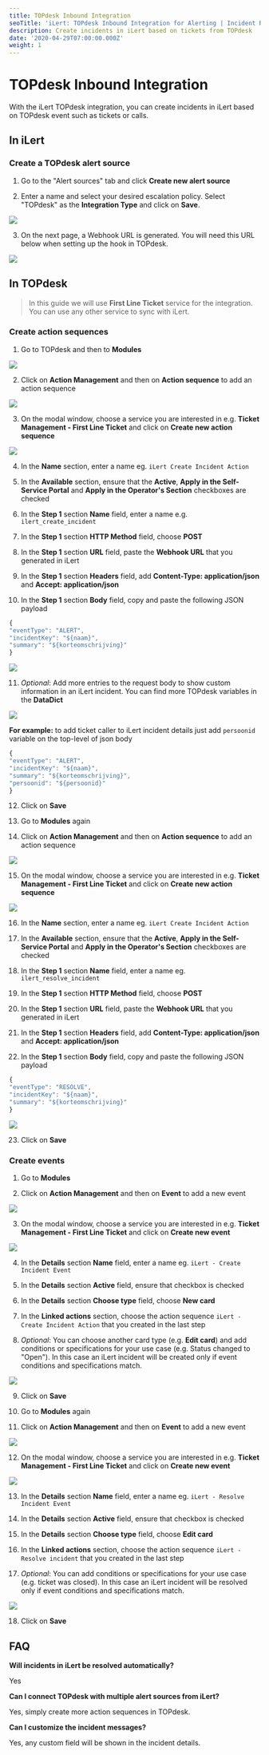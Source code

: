 ```yaml
---
title: TOPdesk Inbound Integration
seoTitle: 'iLert: TOPdesk Inbound Integration for Alerting | Incident Response | Uptime'
description: Create incidents in iLert based on tickets from TOPdesk
date: '2020-04-29T07:00:00.000Z'
weight: 1
---
```


# TOPdesk Inbound Integration

With the iLert TOPdesk integration, you can create incidents in iLert based on TOPdesk event such as tickets or calls.

## In iLert <a id="in-ilert"></a>

### Create a TOPdesk alert source <a id="create-alert-source"></a>

1. Go to the "Alert sources" tab and click **Create new alert source**

2. Enter a name and select your desired escalation policy. Select "TOPdesk" as the **Integration Type** and click on **Save**.

![](../../.gitbook/assets/tpdki1.png)

3. On the next page, a Webhook URL is generated. You will need this URL below when setting up the hook in TOPdesk.

![](../../.gitbook/assets/tpdki2.png)

## In TOPdesk <a id="in-topdesk"></a>

> In this guide we will use **First Line Ticket** service for the integration. You can use any other service to sync with iLert.

### Create action sequences <a id="create-action-sequences"></a>

1. Go to TOPdesk and then to **Modules**

![](../../.gitbook/assets/tpdki3.png)

2. Click on **Action Management** and then on **Action sequence** to add an action sequence

![](../../.gitbook/assets/tpdki4.png)

3. On the modal window, choose a service you are interested in e.g. **Ticket Management - First Line Ticket** and click on **Create new action sequence**

![](../../.gitbook/assets/tpdki5%20%281%29.png)

4. In the **Name** section, enter a name eg. `iLert Create Incident Action`

5. In the **Available** section, ensure that the **Active**, **Apply in the Self-Service Portal** and **Apply in the Operator's Section** checkboxes are checked

6. In the **Step 1** section **Name** field, enter a name e.g. `ilert_create_incident`

7. In the **Step 1** section **HTTP Method** field, choose **POST**

8. In the **Step 1** section **URL** field, paste the **Webhook URL** that you generated in iLert

9. In the **Step 1** section **Headers** field, add **Content-Type: application/json** and **Accept: application/json**

10. In the **Step 1** section **Body** field, copy and paste the following JSON payload

```javascript
{
"eventType": "ALERT",
"incidentKey": "${naam}",
"summary": "${korteomschrijving}"
}
```

![](../../.gitbook/assets/tpdki6.1.png)

11. _Optional_: Add more entries to the request body to show custom information in an iLert incident. You can find more TOPdesk variables in the **DataDict**

![](../../.gitbook/assets/tpdki7.png)

**For example:** to add ticket caller to iLert incident details just add `persoonid` variable on the top-level of json body

```javascript
{
"eventType": "ALERT",
"incidentKey": "${naam}",
"summary": "${korteomschrijving}",
"persoonid": "${persoonid}"
}
```

12. Click on **Save**

13. Go to **Modules** again

14. Click on **Action Management** and then on **Action sequence** to add an action sequence

![](../../.gitbook/assets/tpdki4%20%281%29.png)

15. On the modal window, choose a service you are interested in e.g. **Ticket Management - First Line Ticket** and click on **Create new action sequence**

![](../../.gitbook/assets/tpdki5.png)

16. In the **Name** section, enter a name eg. `iLert Create Incident Action`

17. In the **Available** section, ensure that the **Active**, **Apply in the Self-Service Portal** and **Apply in the Operator's Section** checkboxes are checked

18. In the **Step 1** section **Name** field, enter a name eg. `ilert_resolve_incident`

19. In the **Step 1** section **HTTP Method** field, choose **POST**

20. In the **Step 1** section **URL** field, paste the **Webhook URL** that you generated in iLert

21. In the **Step 1** section **Headers** field, add **Content-Type: application/json** and **Accept: application/json**

22. In the **Step 1** section **Body** field, copy and paste the following JSON payload

```javascript
{
"eventType": "RESOLVE",
"incidentKey": "${naam}",
"summary": "${korteomschrijving}"
}
```

![](../../.gitbook/assets/tpdki6.2.png)

23. Click on **Save**

### Create events <a id="create-events"></a>

1. Go to **Modules**

2. Click on **Action Management** and then on **Event** to add a new event

![](../../.gitbook/assets/tpdki8.png)

3. On the modal window, choose a service you are interested in e.g. **Ticket Management - First Line Ticket** and click on **Create new event**

![](../../.gitbook/assets/tpdki9%20%281%29.png)

4. In the **Details** section **Name** field, enter a name eg. `iLert - Create Incident Event`

5. In the **Details** section **Active** field, ensure that checkbox is checked

6. In the **Details** section **Choose type** field, choose **New card**

7. In the **Linked actions** section, choose the action sequence `iLert - Create Incident Action` that you created in the last step

8. _Optional_: You can choose another card type \(e.g. **Edit card**\) and add conditions or specifications for your use case \(e.g. Status changed to "Open"\). In this case an iLert incident will be created only if event conditions and specifications match.

![](../../.gitbook/assets/tpdki10.1.png)

9. Click on **Save**

10. Go to **Modules** again

11. Click on **Action Management** and then on **Event** to add a new event

![](../../.gitbook/assets/tpdki8%20%281%29.png)

12. On the modal window, choose a service you are interested in e.g. **Ticket Management - First Line Ticket** and click on **Create new event**

![](../../.gitbook/assets/tpdki9.png)

13. In the **Details** section **Name** field, enter a name eg. `iLert - Resolve Incident Event`

14. In the **Details** section **Active** field, ensure that checkbox is checked

15. In the **Details** section **Choose type** field, choose **Edit card**

16. In the **Linked actions** section, choose the action sequence `iLert - Resolve incident` that you created in the last step

17. _Optional_: You can add conditions or specifications for your use case \(e.g. ticket was closed\). In this case an iLert incident will be resolved only if event conditions and specifications match.

![](../../.gitbook/assets/tpdki10.2.png)

18. Click on **Save**

## FAQ <a id="faq"></a>

**Will incidents in iLert be resolved automatically?**

Yes

**Can I connect TOPdesk with multiple alert sources from iLert?**

Yes, simply create more action sequences in TOPdesk.

**Can I customize the incident messages?**

Yes, any custom field will be shown in the incident details.

